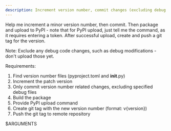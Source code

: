 ```yaml
---
description: Increment version number, commit changes (excluding debug files), build package, create git tag, and provide PyPI upload command
---
```


Help me increment a minor version number, then commit. Then package and upload to PyPI - note that for PyPI upload, just tell me the command, as it requires entering a token. After successful upload, create and push a git tag for the version.

Note: Exclude any debug code changes, such as debug modifications - don't upload those yet.

Requirements:
1. Find version number files (pyproject.toml and __init__.py)
2. Increment the patch version
3. Only commit version number related changes, excluding specified debug files
4. Build the package
5. Provide PyPI upload command
6. Create git tag with the new version number (format: v{version})
7. Push the git tag to remote repository


$ARGUMENTS